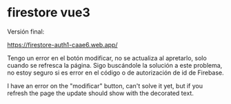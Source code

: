 # firestore vue3

Versión final:

https://firestore-auth1-caae6.web.app/

Tengo un error en el botón modificar, no se actualiza al apretarlo, solo cuando se refresca la página. Sigo buscándole la solución a este problema, no estoy seguro si es error en el código o de autorización de id de Firebase. 

I have an error on the "modificar" button, can't solve it yet, but if you refresh the page the update should show with the decorated text. 
